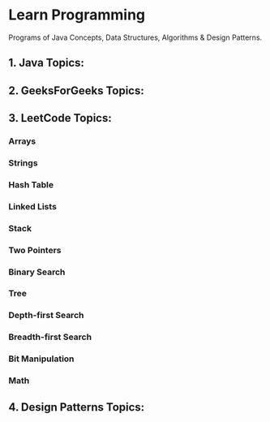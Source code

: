 # Learn Programming

Programs of Java Concepts, Data Structures, Algorithms & Design Patterns.

## 1. Java Topics:

## 2. GeeksForGeeks Topics:

## 3. LeetCode Topics:

### Arrays

### Strings

### Hash Table

### Linked Lists

### Stack

### Two Pointers

### Binary Search

### Tree

### Depth-first Search

### Breadth-first Search

### Bit Manipulation

### Math

## 4. Design Patterns Topics:

